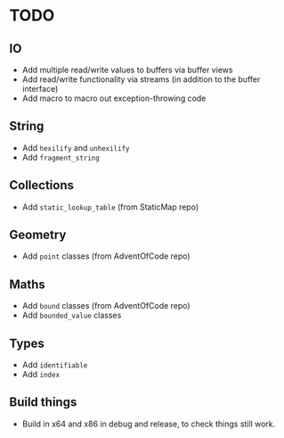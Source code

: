# TODO

## IO
* Add multiple read/write values to buffers via buffer views
* Add read/write functionality via streams (in addition to the buffer interface)
* Add macro to macro out exception-throwing code

## String
* Add `hexilify` and `unhexilify`
* Add `fragment_string`

## Collections
* Add `static_lookup_table` (from StaticMap repo)

## Geometry
* Add `point` classes (from AdventOfCode repo)

## Maths
* Add `bound` classes  (from AdventOfCode repo)
* Add `bounded_value` classes

## Types
* Add `identifiable`
* Add `index`

## Build things
* Build in x64 and x86 in debug and release, to check things still work.